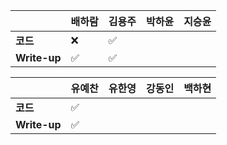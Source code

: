 |              | 배하람             | 김용주             | 박하윤 | 지승윤 |
| ------------ | ------------------ | ------------------ | ------ | ------ |
| **코드**     | :x:                | :white_check_mark: |        |        |
| **Write-up** | :white_check_mark: | :white_check_mark: |        |        |

|              | 유예찬 | 유한영 | 강동인 | 백하현 |
| ------------ | ------ | ------ | ------ | ------ |
| **코드**     |:white_check_mark:|        |        |        |
| **Write-up** |:white_check_mark:|        |        |        |

